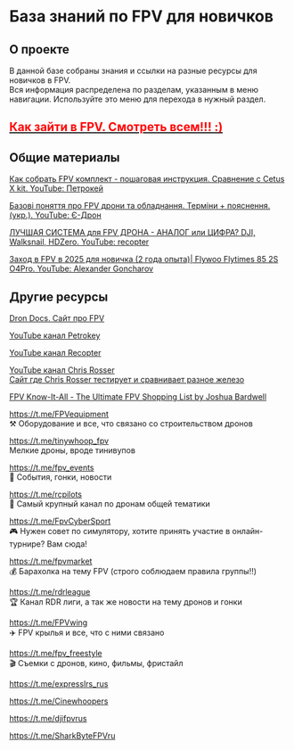 # База знаний по FPV для новичков

## О проекте
В данной базе собраны знания и ссылки на разные ресурсы для новичков в FPV.  
Вся информация распределена по разделам, указанным в меню навигации. Используйте это меню для перехода в нужный раздел.

## [<font color="red">**Как зайти в FPV. Смотреть всем!!! :)**</font>](https://www.youtube.com/shorts/tBH15Pmxtq0)    

## Общие материалы
[Как собрать FPV комплект - пошаговая инструкция. Сравнение с Cetus X kit. YouTube: Петрокей](https://www.youtube.com/watch?v=G06lMb3Cs3A)  

[Базові поняття про FPV дрони та обладнання. Терміни + пояснення. (укр.). YouTube: Є-Дрон](https://www.youtube.com/watch?v=sfohRjv3Fyk)  

[ЛУЧШАЯ СИСТЕМА для FPV ДРОНА - АНАЛОГ или ЦИФРА? DJI, Walksnail, HDZero. YouTube: recopter](https://www.youtube.com/watch?v=1AQI37pF4fw)

[Заход в FPV в 2025 для новичка (2 года опыта)| Flywoo Flytimes 85 2S O4Pro. YouTube: Alexander Goncharov](https://www.youtube.com/watch?v=-tH1bS7eAF4)

## Другие ресурсы
[Dron Docs. Cайт про FPV](https://propwashservice.ru/) 
 
[YouTube канал Petrokey](https://www.youtube.com/@petrokey) 
 
[YouTube канал Recopter](https://www.youtube.com/@recopter)  

[YouTube канал Chris Rosser](https://www.youtube.com/@ChrisRosser)  
[Сайт где Chris Rosser тестирует и сравнивает разное железо](https://www.aos-rc.com/aos-labs)  

[FPV Know-It-All - The Ultimate FPV Shopping List by Joshua Bardwell](https://www.fpvknowitall.com/ultimate-fpv-shopping-list/)

https://t.me/FPVequipment  
⚒ Оборудование и все, что связано со строительством дронов

https://t.me/tinywhoop_fpv  
Мелкие дроны, вроде тинивупов 

https://t.me/fpv_events  
🎂 События, гонки, новости

https://t.me/rcpilots   
🚀 Самый крупный канал по дронам общей тематики

https://t.me/FpvCyberSport  
🎮 Нужен совет по симулятору, хотите принять участие в онлайн-турнире? Вам сюда!

https://t.me/fpvmarket  
💰 Барахолка на тему FPV (строго соблюдаем правила группы!!)

https://t.me/rdrleague  
🏆 Канал RDR лиги, а так же новости на тему дронов и гонки

https://t.me/FPVwing  
✈️ FPV крылья и все, что с ними связано

https://t.me/fpv_freestyle  
🎬 Съемки с дронов, кино, фильмы, фристайл

https://t.me/expresslrs_rus 

https://t.me/Cinewhoopers

https://t.me/djifpvrus

https://t.me/SharkByteFPVru
